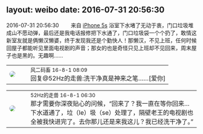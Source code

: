 layout: weibo
date: 2016-07-31 20:56:30
---
<meta name="referrer" content="no-referrer" />

2016-07-31 20:56:30  &nbsp;&nbsp;&nbsp;&nbsp;&nbsp;&nbsp; 来自 <a href="sinaweibo://customweibosource" rel="nofollow">iPhone 5s</a>
浴室下水堵了无动于衷，门口垃圾堆成山不愿动弹，最后还是我电话报修把下水通了，门口垃圾袋一个个扔了，敢情这新室友就是俩懒汉懒婆，终于发现我还是个勤快人！那懒汉，不见上班，任何时候回屋子都能听见里面电视剧的声音；那女的也是奇怪只见上班却不见回来，周末屋子也是黑的。无趣啊…… ​​​

<table style="width: 100%;">
  <tr>
    <td style="width: 40px;"><img style="border-radius:50%" src="https://tva3.sinaimg.cn/crop.0.0.639.639.50/6d2a6003jw8f3idy69w2gj20hs0hrt9g.jpg?KID=imgbed,tva&Expires=1624464470&ssig=3KXXKN1HCu"></td>
    <td colspan="2"><small>风二码畜 16-8-1 08:09</small><br/>回复@52Hz的走兽:洗干净真是神来之笔……[爱你]</td>
  </tr>
</table>

<table style="width: 100%;">
  <tr>
    <td style="width: 40px;"><img style="border-radius:50%" src="https://tva4.sinaimg.cn/crop.0.0.180.180.50/8beaf773jw1e8qgp5bmzyj2050050aa8.jpg?KID=imgbed,tva&Expires=1624464470&ssig=022%2BiAzRKM"></td>
    <td colspan="2"><small>52Hz的走兽 16-8-1 06:30</small><br/>那才需要你深夜贴心的问候，“回来了？我一直在等你回来…下水道通了，垃（le）圾（se）处理了，隔壁老王的电视剧也全被我快进完了。去你那儿还是来我这儿？我已经洗干净了。”</td>
  </tr>
</table>
